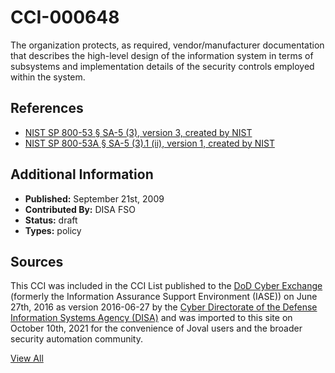 # CCI-000648

The organization protects, as required, vendor/manufacturer documentation that describes the high-level design of the information system in terms of subsystems and implementation details of the security controls employed within the system.

## References ##

* [NIST SP 800-53 § SA-5 (3), version 3, created by NIST](http://csrc.nist.gov/publications/PubsSPs.html)
* [NIST SP 800-53A § SA-5 (3).1 (ii), version 1, created by NIST](http://csrc.nist.gov/publications/PubsSPs.html)


## Additional Information ##

* **Published:** September 21st, 2009
* **Contributed By:** DISA FSO
* **Status:** draft
* **Types:** policy

## Sources ##

This CCI was included in the CCI List published to the [DoD Cyber Exchange](https://public.cyber.mil/stigs/cci/)
(formerly the Information Assurance Support Environment (IASE)) on June 27th, 2016 as version
2016-06-27 by the [Cyber Directorate of the Defense Information Systems Agency (DISA)](https://public.cyber.mil/about-cyber/)
and was imported to this site on October 10th, 2021 for the convenience of Joval users and the broader
security automation community.

[View All](../README.md)
